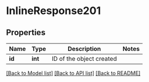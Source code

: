# InlineResponse201

## Properties
Name | Type | Description | Notes
------------ | ------------- | ------------- | -------------
**id** | **int** | ID of the object created | 

[[Back to Model list]](../README.md#documentation-for-models) [[Back to API list]](../README.md#documentation-for-api-endpoints) [[Back to README]](../README.md)


